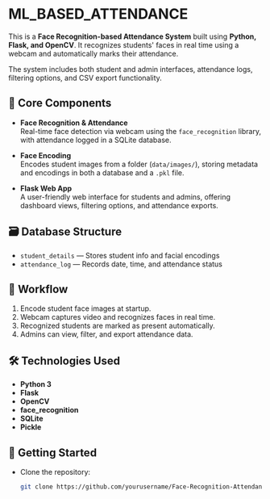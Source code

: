 # ML_BASED_ATTENDANCE

This is a **Face Recognition-based Attendance System** built using **Python, Flask, and OpenCV**. It recognizes students' faces in real time using a webcam and automatically marks their attendance.

The system includes both student and admin interfaces, attendance logs, filtering options, and CSV export functionality.

## 🧠 Core Components

- **Face Recognition & Attendance**  
  Real-time face detection via webcam using the `face_recognition` library, with attendance logged in a SQLite database.

- **Face Encoding**  
  Encodes student images from a folder (`data/images/`), storing metadata and encodings in both a database and a `.pkl` file.

- **Flask Web App**  
  A user-friendly web interface for students and admins, offering dashboard views, filtering options, and attendance exports.

## 🗃️ Database Structure

- `student_details` — Stores student info and facial encodings  
- `attendance_log` — Records date, time, and attendance status

## 🔁 Workflow

1. Encode student face images at startup.
2. Webcam captures video and recognizes faces in real time.
3. Recognized students are marked as present automatically.
4. Admins can view, filter, and export attendance data.

## 🛠️ Technologies Used

- **Python 3**
- **Flask**
- **OpenCV**
- **face_recognition**
- **SQLite**
- **Pickle**

## 🚀 Getting Started

- Clone the repository:  
  ```bash
  git clone https://github.com/yourusername/Face-Recognition-Attendance-System.git
